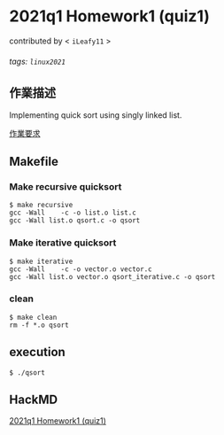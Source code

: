 # 2021q1 Homework1 (quiz1)
contributed by < `iLeafy11` >
###### tags: `linux2021`

## 作業描述

Implementing quick sort using singly linked list.

[作業要求](https://hackmd.io/@sysprog/SJlXFVMzMu)

## Makefile

### Make recursive quicksort
```
$ make recursive
gcc -Wall    -c -o list.o list.c
gcc -Wall list.o qsort.c -o qsort
```
### Make iterative quicksort
```
$ make iterative
gcc -Wall    -c -o vector.o vector.c
gcc -Wall list.o vector.o qsort_iterative.c -o qsort
```
### clean
```
$ make clean
rm -f *.o qsort
```
## execution
```
$ ./qsort
```

## HackMD

[2021q1 Homework1 (quiz1)](https://hackmd.io/g1_AyhXXRRmwtRh965SKLw?view)

